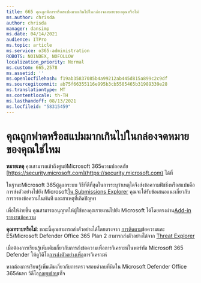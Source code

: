 ```yaml
---
title: 665 คุณถูกพิการหรือสแปมมากเกินไปในกล่องจดหมายของคุณหรือไม่
ms.author: chrisda
author: chrisda
manager: dansimp
ms.date: 04/14/2021
audience: ITPro
ms.topic: article
ms.service: o365-administration
ROBOTS: NOINDEX, NOFOLLOW
localization_priority: Normal
ms.custom: 665,2578
ms.assetid: ''
ms.openlocfilehash: f19ab35837085b4a99212ab445d815a899c2c9df
ms.sourcegitcommit: ab75f66355116e995b3cb5505465b31989339e28
ms.translationtype: MT
ms.contentlocale: th-TH
ms.lasthandoff: 08/13/2021
ms.locfileid: "58315459"
---
```

# <a name="are-you-receiving-too-much-phish-or-spam-in-your-mailbox"></a>คุณถูกฟาดหรือสแปมมากเกินไปในกล่องจดหมายของคุณใช่ไหม

**หมายเหตุ** คุณสามารถเข้าถึงศูนย์Microsoft 365ความปลอดภัย [https://security.microsoft.com](https://security.microsoft.com) ได้ที่

ในฐานะMicrosoft 365ผู้ดูแลระบบ วิธีที่ดีที่สุดในการระบุว่าเหตุใดจึงส่งข้อความฟิชชิ่งหรือสแปมคือ การส่งตัวอย่างไปยัง Microsoft[ใน Submissions Explorer](https://security.microsoft.com/reportsubmission) คุณจะได้รับข้อเสนอแนะเกี่ยวกับการกรองข้อความในทันที และสาเหตุที่เกิดปัญหา

เพื่อให้ง่ายขึ้น คุณสามารถอนุญาตให้ผู้ใช้ของคุณรายงานไปยัง Microsoft ได้โดยตรงผ่าน[Add-in รายงานข้อความ](https://appsource.microsoft.com/product/office/WA104381180?src=office&tab=Overview)

**คุณทราบหรือไม่**: ขณะนี้คุณสามารถส่งตัวอย่างได้โดยตรงจาก [การติดตาม](https://security.microsoft.com/messagetrace)ข้อความและ E5/Microsoft Defender Office 365 Plan 2 สามารถส่งตัวอย่างได้จาก [Threat Explorer](https://docs.microsoft.com/microsoft-365/security/office-365-security/threat-explorer)

เมื่อต้องการเรียนรู้เพิ่มเติมเกี่ยวกับการส่งข้อความเพื่อการวิเคราะห์ในพอร์ทัล Microsoft 365 Defender ให้ดูวิดีโอ[การส่งตัวอย่างเพื่อ](https://go.microsoft.com/fwlink/?linkid=2166435)การวิเคราะห์

หากต้องการเรียนรู้เพิ่มเติมเกี่ยวกับการตรวจสอบค่าลบที่ผิดใน Microsoft Defender Office 365ค้นหา วิดีโอ[กลยุทธ์ลบ](https://go.microsoft.com/fwlink/?linkid=2166434)เท็จ
